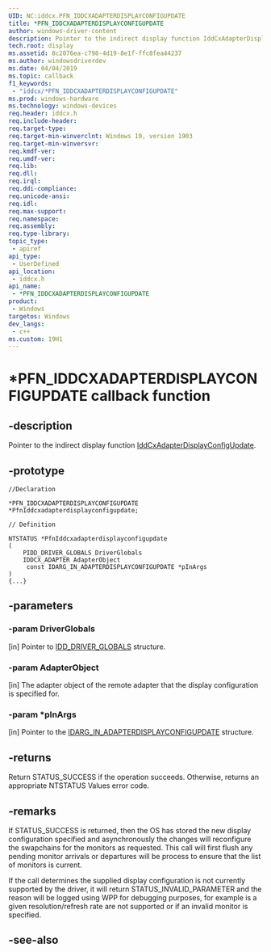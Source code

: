 ```yaml
---
UID: NC:iddcx.PFN_IDDCXADAPTERDISPLAYCONFIGUPDATE
title: *PFN_IDDCXADAPTERDISPLAYCONFIGUPDATE
author: windows-driver-content
description: Pointer to the indirect display function IddCxAdapterDisplayConfigUpdate.
tech.root: display
ms.assetid: 8c2076ea-c798-4d19-8e1f-ffc8fea44237
ms.author: windowsdriverdev
ms.date: 04/04/2019
ms.topic: callback
f1_keywords:
 - "iddcx/*PFN_IDDCXADAPTERDISPLAYCONFIGUPDATE"
ms.prod: windows-hardware
ms.technology: windows-devices
req.header: iddcx.h
req.include-header:
req.target-type:
req.target-min-winverclnt: Windows 10, version 1903
req.target-min-winversvr:
req.kmdf-ver:
req.umdf-ver:
req.lib:
req.dll:
req.irql: 
req.ddi-compliance:
req.unicode-ansi:
req.idl:
req.max-support:
req.namespace:
req.assembly:
req.type-library: 
topic_type: 
 - apiref
api_type: 
 - UserDefined
api_location: 
 - iddcx.h
api_name: 
 - *PFN_IDDCXADAPTERDISPLAYCONFIGUPDATE
product: 
 - Windows
targetos: Windows
dev_langs:
 - c++
ms.custom: 19H1
---
```


# *PFN_IDDCXADAPTERDISPLAYCONFIGUPDATE callback function

## -description

Pointer to the indirect display function [IddCxAdapterDisplayConfigUpdate](nf-iddcx-iddcxadapterdisplayconfigupdate.md).

## -prototype

```
//Declaration

*PFN_IDDCXADAPTERDISPLAYCONFIGUPDATE *PfnIddcxadapterdisplayconfigupdate; 

// Definition

NTSTATUS *PfnIddcxadapterdisplayconfigupdate 
(
	PIDD_DRIVER_GLOBALS DriverGlobals
	IDDCX_ADAPTER AdapterObject
	 const IDARG_IN_ADAPTERDISPLAYCONFIGUPDATE *pInArgs
)
{...}

```

## -parameters

### -param DriverGlobals

[in] Pointer to [IDD_DRIVER_GLOBALS](ns-iddcx-idd_driver_globals.md) structure.

### -param AdapterObject

[in] The adapter object of the remote adapter that the display configuration is specified for.

### -param *pInArgs

[in] Pointer to the [IDARG_IN_ADAPTERDISPLAYCONFIGUPDATE](ns-iddcx-idarg_in_adapterdisplayconfigupdate.md) structure.

## -returns

Return STATUS_SUCCESS if the operation succeeds. Otherwise, returns an appropriate NTSTATUS Values error code. 

## -remarks

If STATUS_SUCCESS is returned, then the OS has stored the new display configuration specified and asynchronously the changes will reconfigure the swapchains for the monitors as requested. This call will first flush any pending monitor arrivals or departures will be process to ensure that the list of monitors is current.

If the call determines the supplied display configuration is not currently supported by the driver, it will return STATUS_INVALID_PARAMETER and the reason will be logged using WPP for debugging purposes, for example is a given resolution/refresh rate are not supported or if an invalid monitor is specified.

## -see-also
